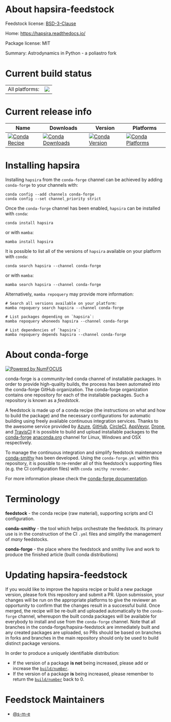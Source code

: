 About hapsira-feedstock
=======================

Feedstock license: [BSD-3-Clause](https://github.com/conda-forge/hapsira-feedstock/blob/main/LICENSE.txt)

Home: https://hapsira.readthedocs.io/

Package license: MIT

Summary: Astrodynamics in Python - a poliastro fork

Current build status
====================


<table><tr><td>All platforms:</td>
    <td>
      <a href="https://dev.azure.com/conda-forge/feedstock-builds/_build/latest?definitionId=21115&branchName=main">
        <img src="https://dev.azure.com/conda-forge/feedstock-builds/_apis/build/status/hapsira-feedstock?branchName=main">
      </a>
    </td>
  </tr>
</table>

Current release info
====================

| Name | Downloads | Version | Platforms |
| --- | --- | --- | --- |
| [![Conda Recipe](https://img.shields.io/badge/recipe-hapsira-green.svg)](https://anaconda.org/conda-forge/hapsira) | [![Conda Downloads](https://img.shields.io/conda/dn/conda-forge/hapsira.svg)](https://anaconda.org/conda-forge/hapsira) | [![Conda Version](https://img.shields.io/conda/vn/conda-forge/hapsira.svg)](https://anaconda.org/conda-forge/hapsira) | [![Conda Platforms](https://img.shields.io/conda/pn/conda-forge/hapsira.svg)](https://anaconda.org/conda-forge/hapsira) |

Installing hapsira
==================

Installing `hapsira` from the `conda-forge` channel can be achieved by adding `conda-forge` to your channels with:

```
conda config --add channels conda-forge
conda config --set channel_priority strict
```

Once the `conda-forge` channel has been enabled, `hapsira` can be installed with `conda`:

```
conda install hapsira
```

or with `mamba`:

```
mamba install hapsira
```

It is possible to list all of the versions of `hapsira` available on your platform with `conda`:

```
conda search hapsira --channel conda-forge
```

or with `mamba`:

```
mamba search hapsira --channel conda-forge
```

Alternatively, `mamba repoquery` may provide more information:

```
# Search all versions available on your platform:
mamba repoquery search hapsira --channel conda-forge

# List packages depending on `hapsira`:
mamba repoquery whoneeds hapsira --channel conda-forge

# List dependencies of `hapsira`:
mamba repoquery depends hapsira --channel conda-forge
```


About conda-forge
=================

[![Powered by
NumFOCUS](https://img.shields.io/badge/powered%20by-NumFOCUS-orange.svg?style=flat&colorA=E1523D&colorB=007D8A)](https://numfocus.org)

conda-forge is a community-led conda channel of installable packages.
In order to provide high-quality builds, the process has been automated into the
conda-forge GitHub organization. The conda-forge organization contains one repository
for each of the installable packages. Such a repository is known as a *feedstock*.

A feedstock is made up of a conda recipe (the instructions on what and how to build
the package) and the necessary configurations for automatic building using freely
available continuous integration services. Thanks to the awesome service provided by
[Azure](https://azure.microsoft.com/en-us/services/devops/), [GitHub](https://github.com/),
[CircleCI](https://circleci.com/), [AppVeyor](https://www.appveyor.com/),
[Drone](https://cloud.drone.io/welcome), and [TravisCI](https://travis-ci.com/)
it is possible to build and upload installable packages to the
[conda-forge](https://anaconda.org/conda-forge) [anaconda.org](https://anaconda.org/)
channel for Linux, Windows and OSX respectively.

To manage the continuous integration and simplify feedstock maintenance
[conda-smithy](https://github.com/conda-forge/conda-smithy) has been developed.
Using the ``conda-forge.yml`` within this repository, it is possible to re-render all of
this feedstock's supporting files (e.g. the CI configuration files) with ``conda smithy rerender``.

For more information please check the [conda-forge documentation](https://conda-forge.org/docs/).

Terminology
===========

**feedstock** - the conda recipe (raw material), supporting scripts and CI configuration.

**conda-smithy** - the tool which helps orchestrate the feedstock.
                   Its primary use is in the construction of the CI ``.yml`` files
                   and simplify the management of *many* feedstocks.

**conda-forge** - the place where the feedstock and smithy live and work to
                  produce the finished article (built conda distributions)


Updating hapsira-feedstock
==========================

If you would like to improve the hapsira recipe or build a new
package version, please fork this repository and submit a PR. Upon submission,
your changes will be run on the appropriate platforms to give the reviewer an
opportunity to confirm that the changes result in a successful build. Once
merged, the recipe will be re-built and uploaded automatically to the
`conda-forge` channel, whereupon the built conda packages will be available for
everybody to install and use from the `conda-forge` channel.
Note that all branches in the conda-forge/hapsira-feedstock are
immediately built and any created packages are uploaded, so PRs should be based
on branches in forks and branches in the main repository should only be used to
build distinct package versions.

In order to produce a uniquely identifiable distribution:
 * If the version of a package **is not** being increased, please add or increase
   the [``build/number``](https://docs.conda.io/projects/conda-build/en/latest/resources/define-metadata.html#build-number-and-string).
 * If the version of a package **is** being increased, please remember to return
   the [``build/number``](https://docs.conda.io/projects/conda-build/en/latest/resources/define-metadata.html#build-number-and-string)
   back to 0.

Feedstock Maintainers
=====================

* [@s-m-e](https://github.com/s-m-e/)

